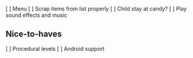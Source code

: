 [ ] Menu
[ ] Scrap items from list properly
[ ] Child stay at candy?
[ ] Play sound effects and music

Nice-to-haves
-------------

[ ] Procedural levels
[ ] Android support
